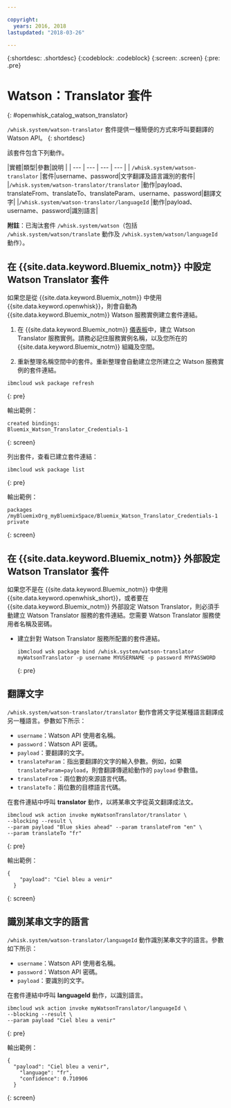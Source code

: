 ```yaml
---

copyright:
  years: 2016, 2018
lastupdated: "2018-03-26"

---
```


{:shortdesc: .shortdesc}
{:codeblock: .codeblock}
{:screen: .screen}
{:pre: .pre}

# Watson：Translator 套件
{: #openwhisk_catalog_watson_translator}

`/whisk.system/watson-translator` 套件提供一種簡便的方式來呼叫要翻譯的 Watson API。
{: shortdesc}

該套件包含下列動作。

|實體|類型|參數|說明
|
| --- | --- | --- | --- |
| `/whisk.system/watson-translator` |套件|username、password|文字翻譯及語言識別的套件|
|`/whisk.system/watson-translator/translator` |動作|payload、translateFrom、translateTo、translateParam、username、password|翻譯文字|
|`/whisk.system/watson-translator/languageId` |動作|payload、username、password|識別語言|

**附註**：已淘汰套件 `/whisk.system/watson`（包括 `/whisk.system/watson/translate` 動作及 `/whisk.system/watson/languageId` 動作）。

## 在 {{site.data.keyword.Bluemix_notm}} 中設定 Watson Translator 套件

如果您是從 {{site.data.keyword.Bluemix_notm}} 中使用 {{site.data.keyword.openwhisk}}，則會自動為 {{site.data.keyword.Bluemix_notm}} Watson 服務實例建立套件連結。

1. 在 {{site.data.keyword.Bluemix_notm}} [儀表板](http://console.bluemix.net)中，建立 Watson Translator 服務實例。請務必記住服務實例名稱，以及您所在的 {{site.data.keyword.Bluemix_notm}} 組織及空間。

2. 重新整理名稱空間中的套件。重新整理會自動建立您所建立之 Watson 服務實例的套件連結。
  ```
  ibmcloud wsk package refresh
  ```
  {: pre}

  輸出範例：
  ```
  created bindings:
  Bluemix_Watson_Translator_Credentials-1
  ```
  {: screen}

  列出套件，查看已建立套件連結：
  ```
  ibmcloud wsk package list
  ```
  {: pre}

  輸出範例：
  ```
  packages
  /myBluemixOrg_myBluemixSpace/Bluemix_Watson_Translator_Credentials-1 private
  ```
  {: screen}

## 在 {{site.data.keyword.Bluemix_notm}} 外部設定 Watson Translator 套件

如果您不是在 {{site.data.keyword.Bluemix_notm}} 中使用 {{site.data.keyword.openwhisk_short}}，或者要在 {{site.data.keyword.Bluemix_notm}} 外部設定 Watson Translator，則必須手動建立 Watson Translator 服務的套件連結。您需要 Watson Translator 服務使用者名稱及密碼。

- 建立針對 Watson Translator 服務所配置的套件連結。
  ```
  ibmcloud wsk package bind /whisk.system/watson-translator myWatsonTranslator -p username MYUSERNAME -p password MYPASSWORD
  ```
  {: pre}

## 翻譯文字

`/whisk.system/watson-translator/translator` 動作會將文字從某種語言翻譯成另一種語言。參數如下所示：

- `username`：Watson API 使用者名稱。
- `password`：Watson API 密碼。
- `payload`：要翻譯的文字。
- `translateParam`：指出要翻譯的文字的輸入參數。例如，如果 `translateParam=payload`，則會翻譯傳遞給動作的 `payload` 參數值。
- `translateFrom`：兩位數的來源語言代碼。
- `translateTo`：兩位數的目標語言代碼。

在套件連結中呼叫 **translator** 動作，以將某串文字從英文翻譯成法文。
```
ibmcloud wsk action invoke myWatsonTranslator/translator \
--blocking --result \
--param payload "Blue skies ahead" --param translateFrom "en" \
--param translateTo "fr"
```
{: pre}

輸出範例：
```
{
    "payload": "Ciel bleu a venir"
  }
  ```
{: screen}

## 識別某串文字的語言

`/whisk.system/watson-translator/languageId` 動作識別某串文字的語言。參數如下所示：

- `username`：Watson API 使用者名稱。
- `password`：Watson API 密碼。
- `payload`：要識別的文字。

在套件連結中呼叫 **languageId** 動作，以識別語言。
```
ibmcloud wsk action invoke myWatsonTranslator/languageId \
--blocking --result \
--param payload "Ciel bleu a venir"
```
{: pre}

輸出範例：
```
{
  "payload": "Ciel bleu a venir",
    "language": "fr",
    "confidence": 0.710906
  }
  ```
{: screen}
